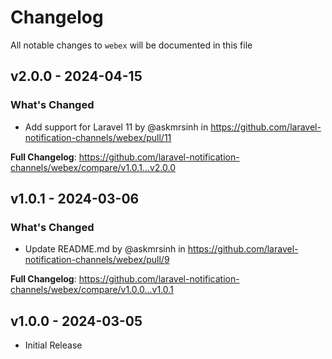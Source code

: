 # Changelog

All notable changes to `webex` will be documented in this file

## v2.0.0 - 2024-04-15

### What's Changed

* Add support for Laravel 11 by @askmrsinh in https://github.com/laravel-notification-channels/webex/pull/11

**Full Changelog**: https://github.com/laravel-notification-channels/webex/compare/v1.0.1...v2.0.0

## v1.0.1 - 2024-03-06

### What's Changed

* Update README.md by @askmrsinh in https://github.com/laravel-notification-channels/webex/pull/9

**Full Changelog**: https://github.com/laravel-notification-channels/webex/compare/v1.0.0...v1.0.1

## v1.0.0 - 2024-03-05

- Initial Release
